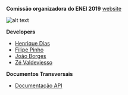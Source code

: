 **Comissão organizadora do ENEI 2019**
[website](http://enei.pt)

![alt text](https://i.imgur.com/H25G5vE.png)

**Developers**
- [Henrique Dias]()
- [Filipe Pinho]()
- [João Borges]()
- [Zé Valdeviesso]()




**Documentos Transversais**
- [Documentação API](https://documenter.getpostman.com/view/5070442/RWTsrFXi)



